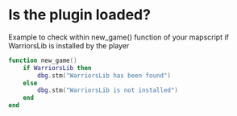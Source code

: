 # Is the plugin loaded?

Example to check within new_game() function of your mapscript if WarriorsLib is installed by the player

```lua
function new_game()
	if WarriorsLib then
		dbg.stm("WarriorsLib has been found")
	else
		dbg.stm("WarriorsLib is not installed")
	end
end
```
